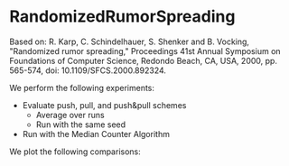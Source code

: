# RandomizedRumorSpreading

Based on:
R. Karp, C. Schindelhauer, S. Shenker and B. Vocking, "Randomized rumor spreading," Proceedings 41st Annual Symposium on Foundations of Computer Science, Redondo Beach, CA, USA, 2000, pp. 565-574, doi: 10.1109/SFCS.2000.892324.

We perform the following experiments:
- Evaluate push, pull, and push&pull schemes
  - Average over runs 
  - Run with the same seed
- Run with the Median Counter Algorithm

We plot the following comparisons:
